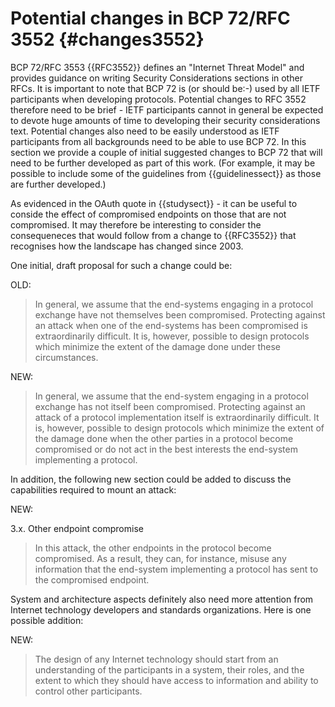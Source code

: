 
# Potential changes in BCP 72/RFC 3552 {#changes3552}

BCP 72/RFC 3553 {{RFC3552}} defines an "Internet Threat Model" and provides
guidance on writing Security Considerations sections in other RFCs.  It is
important to note that BCP 72 is (or should be:-) used by all IETF participants
when developing protocols.  Potential changes to RFC 3552
therefore need to be brief - IETF participants cannot in general be expected
to devote huge amounts of time to developing their security considerations
text.  Potential changes also need to be easily understood as IETF participants
from all backgrounds need to be able to use BCP 72. In this section
we provide a couple of initial suggested changes to BCP 72 that will
need to be further developed as part of this work. (For example, it
may be possible to include some of the guidelines from {{guidelinessect}}
as those are further developed.)

As evidenced in the OAuth quote in {{studysect}} - it can be useful to conside
the effect of compromised endpoints on those that are not compromised.  It may
therefore be interesting to consider the consequeneces that would follow from a
change to {{RFC3552}} that recognises how the landscape has changed since 2003. 

One initial, draft proposal for such a change could be:

OLD:

> In general, we assume that the end-systems engaging in a protocol
> exchange have not themselves been compromised.  Protecting against an
> attack when one of the end-systems has been compromised is
> extraordinarily difficult.  It is, however, possible to design
> protocols which minimize the extent of the damage done under these
> circumstances.

NEW:

> In general, we assume that the end-system engaging in a protocol
> exchange has not itself been compromised.  Protecting against an
> attack of a protocol implementation itself is extraordinarily
> difficult.  It is, however, possible to design protocols which
> minimize the extent of the damage done when the other parties in
> a protocol become compromised or do not act in the best interests
> the end-system implementing a protocol.

In addition, the following new section could be added to discuss the
capabilities required to mount an attack:

NEW:

3.x. Other endpoint compromise

> In this attack, the other endpoints in the protocol become
> compromised. As a result, they can, for instance, misuse any
> information that the end-system implementing a protocol has sent to the
> compromised endpoint.

System and architecture aspects definitely also need more attention from
Internet technology developers and standards organizations. Here is one
possible addition:

NEW:

> The design of any Internet technology should start from an understanding
> of the participants in a system, their roles, and the extent to which they
> should have access to information and ability to control other participants.


